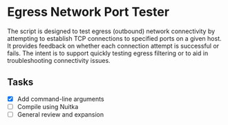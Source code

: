 # Egress Network Port Tester

The script is designed to test egress (outbound) network connectivity by attempting to establish TCP connections to specified ports on a given host. It provides feedback on whether each connection attempt is successful or fails. The intent is to support quickly testing egress filtering or to aid in troubleshooting connectivity issues.

## Tasks
- [x] Add command-line arguments
- [ ] Compile using Nuitka
- [ ] General review and expansion
